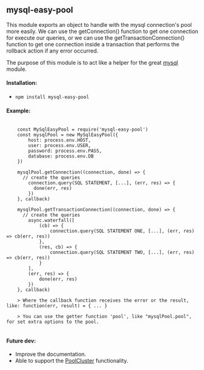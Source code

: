 ## mysql-easy-pool

This module exports an object to handle with the mysql connection's pool more easily. We can use the getConnection() function to get one connection for execute our queries, or we can use the getTransactionConnection() function to get one connection inside a transaction that performs the rollback action if any error occurred.

The purpose of this module is to act like a helper for the great [mysql](https://www.npmjs.com/package/mysql) module.

#### Installation:
- ```npm install mysql-easy-pool```

#### Example:
<pre>
  <code>
    const MySqlEasyPool = require('mysql-easy-pool')
    const mysqlPool = new MySqlEasyPool({
    	host: process.env.HOST,
    	user: process.env.USER,
    	password: process.env.PASS,
    	database: process.env.DB
    })
  
    mysqlPool.getConnection((connection, done) => {
      // create the queries
    	connection.query(SQL STATEMENT, [...], (err, res) => {
    	  done(err, res)
    	})
    }, callback)
    
    mysqlPool.getTransactionConnection((connection, done) => {
      // create the queries
  		async.waterfall([
  			(cb) => {
  				connection.query(SQL STATEMENT ONE, [...], (err, res) => cb(err, res))
  			},
  			(res, cb) => {
  				connection.query(SQL STATEMENT TWO, [...], (err, res) => cb(err, res))
  			}
  		],
  		(err, res) => {
  			done(err, res)
  		})
  	}, callback)
  	
    > Where the callback function receives the error or the result, like: function(err, result) = { ... }

    > You can use the getter function 'pool', like "mysqlPool.pool", for set extra options to the pool.
  </code>
</pre>

#### Future dev:
 - Improve the documentation.
 - Able to support the [PoolCluster](https://www.npmjs.com/package/mysql#poolcluster) functionality.
